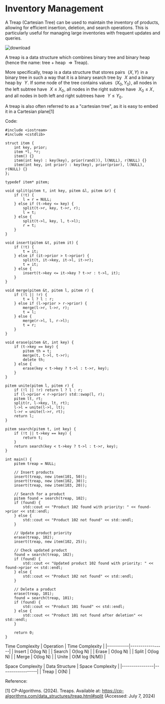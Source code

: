 # Inventory Management

A Treap (Cartesian Tree) can be used to maintain the inventory of products, allowing for efficient insertion, deletion, and search operations. This is particularly useful for managing large inventories with frequent updates and queries.

![download](https://github.com/AbhijnaKalbhag/Ecommerce-Portfolio.github.io/assets/136738568/5f34cf26-ca73-49ba-afcd-54eb0b32d9cd)

A treap is a data structure which combines binary tree and binary heap (hence the name: tree + heap  
$\Rightarrow$  Treap).

More specifically, treap is a data structure that stores pairs  
$(X, Y)$  in a binary tree in such a way that it is a binary search tree by  
$X$  and a binary heap by  
$Y$ . If some node of the tree contains values  
$(X_0, Y_0)$ , all nodes in the left subtree have  
$X \leq X_0$ , all nodes in the right subtree have  
$X_0 \leq X$ , and all nodes in both left and right subtrees have  
$Y \leq Y_0$ .

A treap is also often referred to as a "cartesian tree", as it is easy to embed it in a Cartesian plane[1]


Code:
```cp
#include <iostream>
#include <cstdlib>

struct item {
    int key, prior;
    item *l, *r;
    item() {}
    item(int key) : key(key), prior(rand()), l(NULL), r(NULL) {}
    item(int key, int prior) : key(key), prior(prior), l(NULL), r(NULL) {}
};

typedef item* pitem;

void split(pitem t, int key, pitem &l, pitem &r) {
    if (!t) {
        l = r = NULL;
    } else if (t->key <= key) {
        split(t->r, key, t->r, r);
        l = t;
    } else {
        split(t->l, key, l, t->l);
        r = t;
    }
}

void insert(pitem &t, pitem it) {
    if (!t) {
        t = it;
    } else if (it->prior > t->prior) {
        split(t, it->key, it->l, it->r);
        t = it;
    } else {
        insert(t->key <= it->key ? t->r : t->l, it);
    }
}

void merge(pitem &t, pitem l, pitem r) {
    if (!l || !r) {
        t = l ? l : r;
    } else if (l->prior > r->prior) {
        merge(l->r, l->r, r);
        t = l;
    } else {
        merge(r->l, l, r->l);
        t = r;
    }
}

void erase(pitem &t, int key) {
    if (t->key == key) {
        pitem th = t;
        merge(t, t->l, t->r);
        delete th;
    } else {
        erase(key < t->key ? t->l : t->r, key);
    }
}

pitem unite(pitem l, pitem r) {
    if (!l || !r) return l ? l : r;
    if (l->prior < r->prior) std::swap(l, r);
    pitem lt, rt;
    split(r, l->key, lt, rt);
    l->l = unite(l->l, lt);
    l->r = unite(l->r, rt);
    return l;
}

pitem search(pitem t, int key) {
    if (!t || t->key == key) {
        return t;
    }
    return search(key < t->key ? t->l : t->r, key);
}

int main() {
    pitem treap = NULL;

    // Insert products
    insert(treap, new item(101, 50));
    insert(treap, new item(102, 30));
    insert(treap, new item(103, 20));

    // Search for a product
    pitem found = search(treap, 102);
    if (found) {
        std::cout << "Product 102 found with priority: " << found->prior << std::endl;
    } else {
        std::cout << "Product 102 not found" << std::endl;
    }

    // Update product priority
    erase(treap, 102);
    insert(treap, new item(102, 25));

    // Check updated product
    found = search(treap, 102);
    if (found) {
        std::cout << "Updated product 102 found with priority: " << found->prior << std::endl;
    } else {
        std::cout << "Product 102 not found" << std::endl;
    }

    // Delete a product
    erase(treap, 101);
    found = search(treap, 101);
    if (found) {
        std::cout << "Product 101 found" << std::endl;
    } else {
        std::cout << "Product 101 not found after deletion" << std::endl;
    }

    return 0;
}

```

Time Complexity
| Operation | Time Complexity |
|-----------|-----------------|
| Insert    | O(log N)        |
| Search    | O(log N)        |
| Erase     | O(log N)        |
| Split     | O(log N)        |
| Merge     | O(log N)        |
| Unite     | O(M log (N/M))  |

Space Complexity
| Data Structure | Space Complexity |
|----------------|------------------|
| Treap          | O(N)             |

Reference:

[1] CP-Algorithms. (2024). Treaps. Available at: https://cp-algorithms.com/data_structures/treap.html#split (Accessed: July 7, 2024)
